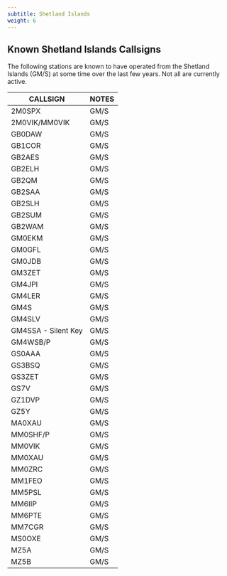 ```yaml
---
subtitle: Shetland Islands
weight: 6
---
```


## Known Shetland Islands Callsigns

The following stations are known to have operated from the Shetland Islands (GM/S) at some time over the last few years. Not all are currently active.

| CALLSIGN            | NOTES |
|---------------------|-------|
| 2M0SPX              | GM/S  |
| 2M0VIK/MM0VIK       | GM/S  |
| GB0DAW              | GM/S  |
| GB1COR              | GM/S  |
| GB2AES              | GM/S  |
| GB2ELH              | GM/S  |
| GB2QM               | GM/S  |
| GB2SAA              | GM/S  |
| GB2SLH              | GM/S  |
| GB2SUM              | GM/S  |
| GB2WAM              | GM/S  |
| GM0EKM              | GM/S  |
| GM0GFL              | GM/S  |
| GM0JDB              | GM/S  |
| GM3ZET              | GM/S  |
| GM4JPI              | GM/S  |
| GM4LER              | GM/S  |
| GM4S                | GM/S  |
| GM4SLV              | GM/S  |
| GM4SSA - Silent Key | GM/S  |
| GM4WSB/P            | GM/S  |
| GS0AAA              | GM/S  |
| GS3BSQ              | GM/S  |
| GS3ZET              | GM/S  |
| GS7V                | GM/S  |
| GZ1DVP              | GM/S  |
| GZ5Y                | GM/S  |
| MA0XAU              | GM/S  |
| MM0SHF/P            | GM/S  |
| MM0VIK              | GM/S  |
| MM0XAU              | GM/S  |
| MM0ZRC              | GM/S  |
| MM1FEO              | GM/S  |
| MM5PSL              | GM/S  |
| MM6IIP              | GM/S  |
| MM6PTE              | GM/S  |
| MM7CGR              | GM/S  |
| MS0OXE              | GM/S  |
| MZ5A                | GM/S  |
| MZ5B                | GM/S  |

